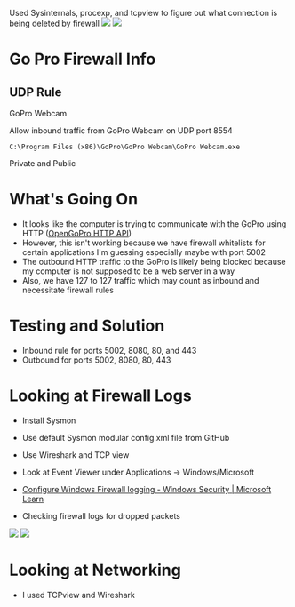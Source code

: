 Used Sysinternals, procexp, and tcpview to figure out what connection is being deleted by firewall
![](__attachments/Misc/IMG-GoPro%20Firewall%20Workaround-2024063021.png)
![](__attachments/Misc/IMG-GoPro%20Firewall%20Workaround-2024063021-7.png)
# Go Pro Firewall Info
## UDP Rule
GoPro Webcam

Allow inbound traffic from GoPro Webcam on UDP port 8554

`C:\Program Files (x86)\GoPro\GoPro Webcam\GoPro Webcam.exe`

Private and Public
# What's Going On
- It looks like the computer is trying to communicate with the GoPro using HTTP ([OpenGoPro HTTP API](https://gopro.github.io/OpenGoPro/http#section/Overview))
- However, this isn't working because we have firewall whitelists for certain applications I'm guessing especially maybe with port 5002
- The outbound HTTP traffic to the GoPro is likely being blocked because my computer is not supposed to be a web server in a way
- Also, we have 127 to 127 traffic which may count as inbound and necessitate firewall rules
# Testing and Solution
- Inbound rule for ports 5002, 8080, 80, and 443
- Outbound for ports 5002, 8080, 80, 443
# Looking at Firewall Logs
- Install Sysmon
- Use default Sysmon modular config.xml file from GitHub
- Use Wireshark and TCP view
- Look at Event Viewer under Applications -> Windows/Microsoft

- [Configure Windows Firewall logging - Windows Security | Microsoft Learn](https://learn.microsoft.com/en-us/windows/security/operating-system-security/network-security/windows-firewall/configure-logging?tabs=gpo) 
- Checking firewall logs for dropped packets

![](__attachments/Misc/IMG-GoPro%20Firewall%20Workaround-2024063021-8.png)
![](__attachments/Misc/IMG-GoPro%20Firewall%20Workaround-2024063021-9.png)

# Looking at Networking
- I used TCPview and Wireshark

